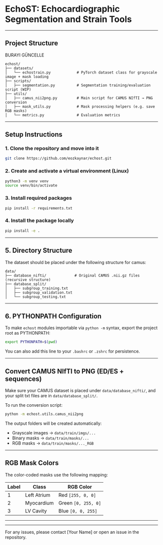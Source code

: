 # EchoST: Echocardiographic Segmentation and Strain Tools

---

## Project Structure
BURAYI GÜNCELLE
```
echost/
├── datasets/
│   └── echostrain.py            # PyTorch dataset class for grayscale image + mask loading
├── scripts/
│   ├── segmentation.py          # Segmentation training/evaluation script (WIP)
├── utils/
│   ├── camus_nii2png.py         # Main script for CAMUS NIfTI → PNG conversion
│   ├── mask_utils.py            # Mask processing helpers (e.g. save RGB masks)
│   └── metrics.py               # Evaluation metrics
```

---

## Setup Instructions

### 1. Clone the repository and move into it

```bash
git clone https://github.com/eozkaynar/echost.git
```

### 2. Create and activate a virtual environment (Linux)

```bash
python3 -m venv venv
source venv/bin/activate
```

### 3. Install required packages

```bash
pip install -r requirements.txt
```

### 4. Install the package locally

```bash
pip install -e .
```

---


## 5. Directory Structure

The dataset should be placed under the following structure for camus: 

```
data/
├── database_nifti/             # Original CAMUS .nii.gz files (recursive structure)
├── database_split/
│   ├── subgroup_training.txt
│   ├── subgroup_validation.txt
│   └── subgroup_testing.txt
```

---

## 6. PYTHONPATH Configuration

To make `echost` modules importable via `python -m` syntax, export the project root as PYTHONPATH:

```bash
export PYTHONPATH=$(pwd)
```

You can also add this line to your `.bashrc` or `.zshrc` for persistence.

---

##  Convert CAMUS NIfTI to PNG (ED/ES + sequences)

Make sure your CAMUS dataset is placed under `data/database_nifti/`, and your split txt files are in `data/database_split/`.

To run the conversion script:

```bash
python -m echost.utils.camus_nii2png
```

The output folders will be created automatically:
- Grayscale images → `data/train/imgs/...`
- Binary masks     → `data/train/masks/...`
- RGB masks        → `data/train/masks/..._RGB`

---

##  RGB Mask Colors

The color-coded masks use the following mapping:

| Label         | Class        | RGB Color       |
|---------------|--------------|------------------|
| 1             | Left Atrium  | Red `[255, 0, 0]` |
| 2             | Myocardium   | Green `[0, 255, 0]` |
| 3             | LV Cavity    | Blue `[0, 0, 255]` |


---



---

For any issues, please contact [Your Name] or open an issue in the repository.